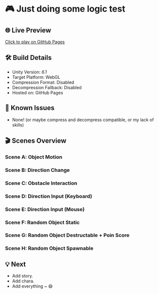 # 🎮 Just doing some logic test

## 🌐 Live Preview
[Click to play on GitHub Pages](https://nura0610.github.io/Test-Game/)

## 🛠️ Build Details
- Unity Version: *6.1*
- Target Platform: WebGL
- Compression Format: Disabled
- Decompression Fallback: Disabled
- Hosted on: GitHub Pages

## 🐞 Known Issues
- None! (or maybe compress and decompress compatible, or my lack of skills)
  
## 🎬 Scenes Overview

### Scene A: Object Motion
### Scene B: Direction Change
### Scene C: Obstacle Interaction
### Scene D: Direction Input (Keyboard)
### Scene E: Direction Input (Mouse)
### Scene F: Random Object Static
### Scene G: Random Object Destructable + Poin Score
### Scene H: Random Object Spawnable

## 💡 Next
- Add story.
- Add chara.
- Add everything ~ 😄
